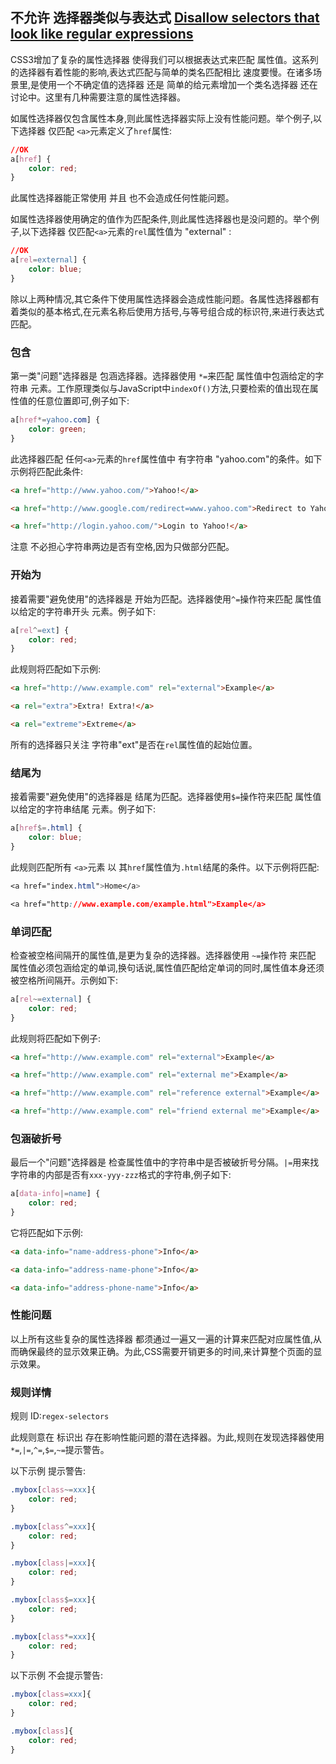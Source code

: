 ## 不允许 选择器类似与表达式 [Disallow selectors that look like regular expressions](https://github.com/CSSLint/csslint/wiki/Disallow-selectors-that-look-like-regular-expressions)

CSS3增加了复杂的属性选择器 使得我们可以根据表达式来匹配 属性值。这系列的选择器有着性能的影响,表达式匹配与简单的类名匹配相比 速度要慢。在诸多场景里,是使用一个不确定值的选择器 还是 简单的给元素增加一个类名选择器 还在讨论中。这里有几种需要注意的属性选择器。

如属性选择器仅包含属性本身,则此属性选择器实际上没有性能问题。举个例子,以下选择器 仅匹配 `<a>`元素定义了`href`属性:

```css
//OK
a[href] {
    color: red;
}
```

此属性选择器能正常使用 并且 也不会造成任何性能问题。

如属性选择器使用确定的值作为匹配条件,则此属性选择器也是没问题的。举个例子,以下选择器 仅匹配`<a>`元素的`rel`属性值为 "external" :

```css
//OK
a[rel=external] {
    color: blue;
}
```

除以上两种情况,其它条件下使用属性选择器会造成性能问题。各属性选择器都有着类似的基本格式,在元素名称后使用方括号,与等号组合成的标识符,来进行表达式匹配。

### 包含

第一类"问题"选择器是  包涵选择器。选择器使用 `*=`来匹配 属性值中包涵给定的字符串 元素。工作原理类似与JavaScript中`indexOf()`方法,只要检索的值出现在属性值的任意位置即可,例子如下:

```css
a[href*=yahoo.com] {
    color: green;
}
```

此选择器匹配 任何`<a>`元素的`href`属性值中 有字符串 "yahoo.com"的条件。如下示例将匹配此条件:

```html
<a href="http://www.yahoo.com/">Yahoo!</a>

<a href="http://www.google.com/redirect=www.yahoo.com">Redirect to Yahoo!</a>

<a href="http://login.yahoo.com/">Login to Yahoo!</a>
```

注意 不必担心字符串两边是否有空格,因为只做部分匹配。

### 开始为

接着需要"避免使用"的选择器是 开始为匹配。选择器使用`^=`操作符来匹配 属性值以给定的字符串开头 元素。例子如下:

```css
a[rel^=ext] {
    color: red;
}
```

此规则将匹配如下示例:

```html
<a href="http://www.example.com" rel="external">Example</a>

<a rel="extra">Extra! Extra!</a>

<a rel="extreme">Extreme</a>
```

所有的选择器只关注 字符串"ext"是否在`rel`属性值的起始位置。

### 结尾为

接着需要"避免使用"的选择器是 结尾为匹配。选择器使用`$=`操作符来匹配 属性值以给定的字符串结尾 元素。例子如下:

```css
a[href$=.html] {
    color: blue;
}
```

此规则匹配所有 `<a>`元素 以 其`href`属性值为`.html`结尾的条件。以下示例将匹配:

```css
<a href="index.html">Home</a>

<a href="http://www.example.com/example.html">Example</a>
```

### 单词匹配

检查被空格间隔开的属性值,是更为复杂的选择器。选择器使用 `~=`操作符 来匹配 属性值必须包涵给定的单词,换句话说,属性值匹配给定单词的同时,属性值本身还须被空格所间隔开。示例如下:

```css
a[rel~=external] {
    color: red;
}
```

此规则将匹配如下例子:

```html
<a href="http://www.example.com" rel="external">Example</a>

<a href="http://www.example.com" rel="external me">Example</a>

<a href="http://www.example.com" rel="reference external">Example</a>

<a href="http://www.example.com" rel="friend external me">Example</a>
```

### 包涵破折号

最后一个"问题"选择器是 检查属性值中的字符串中是否被破折号分隔。`|=`用来找字符串的内部是否有`xxx-yyy-zzz`格式的字符串,例子如下:

```css
a[data-info|=name] {
    color: red;
}
```

它将匹配如下示例:

```html
<a data-info="name-address-phone">Info</a>

<a data-info="address-name-phone">Info</a>

<a data-info="address-phone-name">Info</a>
```

### 性能问题

以上所有这些复杂的属性选择器 都须通过一遍又一遍的计算来匹配对应属性值,从而确保最终的显示效果正确。为此,CSS需要开销更多的时间,来计算整个页面的显示效果。

### 规则详情

规则 ID:`regex-selectors`

此规则意在 标识出 存在影响性能问题的潜在选择器。为此,规则在发现选择器使用 `*=`,`|=`,`^=`,`$=`,`~=`提示警告。

以下示例 提示警告:

```css
.mybox[class~=xxx]{
    color: red;
}

.mybox[class^=xxx]{
    color: red;
}

.mybox[class|=xxx]{
    color: red;
}

.mybox[class$=xxx]{
    color: red;
}

.mybox[class*=xxx]{
    color: red;
}
```

以下示例 不会提示警告:

```css
.mybox[class=xxx]{
    color: red;
}

.mybox[class]{
    color: red;
}
```

